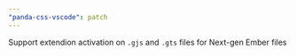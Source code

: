 ```yaml
---
"panda-css-vscode": patch
---
```


Support extendion activation on `.gjs` and `.gts` files for Next-gen Ember files
